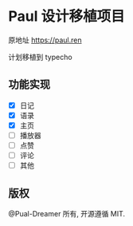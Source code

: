 # Paul 设计移植项目

原地址 <https://paul.ren>

计划移植到 typecho

## 功能实现

- [x] 日记
- [x] 语录
- [x] 主页
- [ ] 播放器
- [ ] 点赞
- [ ] 评论
- [ ] 其他

## 版权

@Pual-Dreamer 所有, 开源遵循 MIT.